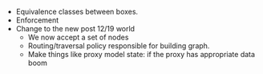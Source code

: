 -   Equivalence classes between boxes.
-   Enforcement
-   Change to the new post 12/19 world
    -   We now accept a set of nodes
    -   Routing/traversal policy responsible for building graph.
    -   Make things like proxy model state: if the proxy has appropriate data boom
